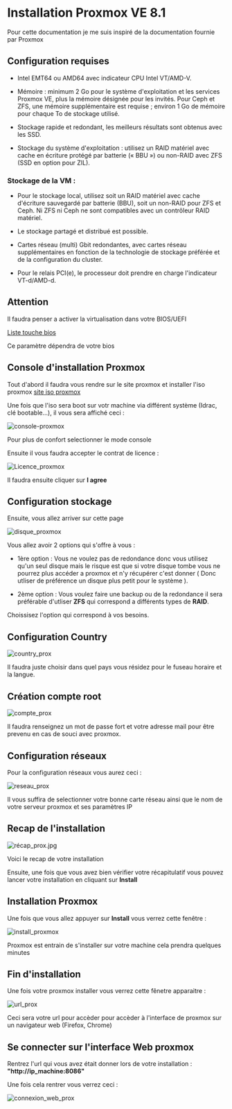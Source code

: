 # Installation Proxmox VE 8.1

Pour cette documentation je me suis inspiré de la documentation fournie par Proxmox

## Configuration requises 

- Intel EMT64 ou AMD64 avec indicateur CPU Intel VT/AMD-V.

- Mémoire : minimum 2 Go pour le système d'exploitation et les services Proxmox VE, plus la mémoire désignée pour les invités. Pour Ceph et ZFS, une mémoire supplémentaire est requise ; environ 1 Go de mémoire pour chaque To de stockage utilisé.

- Stockage rapide et redondant, les meilleurs résultats sont obtenus avec les SSD.

- Stockage du système d'exploitation : utilisez un RAID matériel avec cache en écriture protégé par batterie (« BBU ») ou non-RAID avec ZFS (SSD en option pour ZIL).

### Stockage de la VM :

- Pour le stockage local, utilisez soit un RAID matériel avec cache d'écriture sauvegardé par batterie (BBU), soit un non-RAID pour ZFS et Ceph. Ni ZFS ni Ceph ne sont compatibles avec un contrôleur RAID matériel.

- Le stockage partagé et distribué est possible.

- Cartes réseau (multi) Gbit redondantes, avec cartes réseau supplémentaires en fonction de la technologie de stockage préférée et de la configuration du cluster.

- Pour le relais PCI(e), le processeur doit prendre en charge l'indicateur VT-d/AMD-d.

## Attention 

Il faudra penser a activer la virtualisation dans votre BIOS/UEFI

[Liste touche bios](https://lecrabeinfo.net/liste-des-touches-pour-acceder-au-bios-uefi-acer-asus-dell-lenovo-hp.htm)

Ce paramètre dépendra de votre bios 

## Console d'installation Proxmox

Tout d'abord il faudra vous rendre sur le site proxmox et installer l'iso proxmox [site iso proxmox](https://www.proxmox.com/en/downloads/proxmox-virtual-environment/iso)


Une fois que l'iso sera boot sur votr machine via différent système (Idrac, clé bootable...), il vous sera affiché ceci : 

![console-proxmox](/images/console_proxmox.jpg)

Pour plus de confort selectionner le mode console 

Ensuite il vous faudra accepter le contrat de licence : 

![Licence_proxmox](/images/contrat_licence_prox.jpg)

Il faudra ensuite cliquer sur **I agree**

## Configuration stockage

Ensuite, vous allez arriver sur cette page 

![disque_proxmox](/images/disk_prox.jpg)

Vous allez avoir 2 options qui s'offre à vous :

- 1ère option : Vous ne voulez pas de redondance donc vous utilisez qu'un seul disque mais le risque est que si votre disque tombe vous ne pourrez plus accéder a proxmox et n'y récupérer c'est donner ( Donc utliser de préférence un disque plus petit pour le système ).
  
- 2ème option : Vous voulez faire une backup ou de la redondance il sera préférable d'utliser **ZFS** qui correspond a différents types de **RAID**.

Choissisez l'option qui correspond à vos besoins.

## Configuration Country 

![country_prox](/images/country_prox.jpg)

Il faudra juste choisir dans quel pays vous résidez pour le fuseau horaire et la langue.

## Création compte root 

![compte_prox](/images/compte_prox.jpg)

Il faudra renseignez un mot de passe fort et votre adresse mail pour être prevenu en cas de souci avec proxmox.

## Configuration réseaux 

Pour la configuration réseaux vous aurez ceci :

![reseau_prox](/images/reseau_prox.jpg)
 
Il vous suffira de selectionner votre bonne carte réseau ainsi que le nom de votre serveur proxmox et ses paramètres IP 


## Recap de l'installation 

![récap_prox.jpg](/images/récap_prox.jpg)

Voici le recap de votre installation 

Ensuite, une fois que vous avez bien vérifier votre récapitulatif vous pouvez lancer votre installation en cliquant sur **Install**

## Installation Proxmox 

Une fois que vous allez appuyer sur **Install** vous verrez cette fenêtre :

![install_proxmox](/images/install_prox.jpg)

Proxmox est entrain de s'installer sur votre machine cela prendra quelques minutes


## Fin d'installation 

Une fois votre proxmox installer vous verrez cette fênetre apparaitre : 

![url_prox](/images/url_prox.jpg)

Ceci sera votre url pour accèder pour accèder à l'interface de proxmox sur un navigateur web (Firefox, Chrome)

## Se connecter sur l'interface Web proxmox

Rentrez l'url qui vous avez était donner lors de votre installation : **"http://ip_machine:8086"**

Une fois cela rentrer vous verrez ceci : 

![connexion_web_prox](/images/connection_web_prox.jpg)







